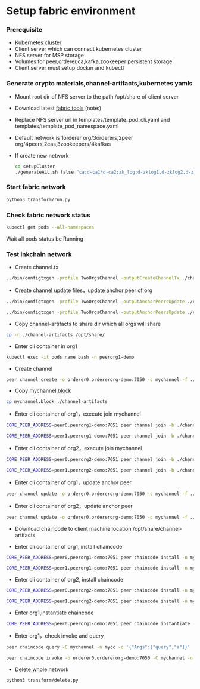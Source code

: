 # Setup fabric environment

### Prerequisite

* Kubernetes cluster
* Client server which can connect kubernetes cluster
* NFS server for MSP storage
* Volumes for peer,orderer,ca,kafka,zookeeper persistent storage
* Client server must setup docker and kubectl


### Generate crypto materials,channel-artifacts,kubernetes yamls

* Mount root dir of NFS server to the path /opt/share of client server

* Download latest [fabric tools](https://nexus.hyperledger.org/content/repositories/releases/org/hyperledger/fabric/hyperledger-fabric/)
  (note:)

 * Replace NFS server url in templates/template_pod_cli.yaml and templates/template_pod_namespace.yaml
 
 * Default network is 1orderer org/3orderers,2peer org/4peers,2cas,3zookeepers/4kafkas
 
 * If create new network

 	```bash
    cd setupCluster
    ./generateALL.sh false "ca:d-ca1*d-ca2;zk_log:d-zklog1,d-zklog2,d-zklog3;zk_data:d-zkdata1,d-zkdata2,d-zkdata3;kafka:d-k1,d-k2,d-k3,d-k4;peer:d-p0,d-p1*d-p2,d-p3;orderer:d-o1,d-o2,d-o3" nfsAddress
    ```

### Start fabric network

```bash
python3 transform/run.py
```

### Check fabric network status

```bash
kubectl get pods --all-namespaces
```

Wait all pods status be Running

### Test inkchain network

* Create channel.tx

```bash
../bin/configtxgen -profile TwoOrgsChannel -outputCreateChannelTx ./channel-artifacts/channel.tx -channelID mychannel
```

* Create channel update files，update anchor peer of org

```bash
../bin/configtxgen -profile TwoOrgsChannel -outputAnchorPeersUpdate ./channel-artifacts/Peerorg2Panchor.tx -channelID mychannel -asOrg Peerorg2MSP

../bin/configtxgen -profile TwoOrgsChannel -outputAnchorPeersUpdate ./channel-artifacts/Peerorg1MSPanchor.tx -channelID mychannel -asOrg Peerorg1MSP
```

* Copy channel-artifacts to share dir which all orgs will share

```bash
cp -r ./channel-artifacts /opt/share/
```

* Enter cli container in org1

```bash
kubectl exec -it pods name bash -n peerorg1-demo
```

* Create channel

```bash
peer channel create -o orderer0.ordererorg-demo:7050 -c mychannel -f ./channel-artifacts/channel.tx --tls true --cafile /etc/hyperledger/fabric/orderertls/tlsca.ordererorg-demo-cert.pem
```

* Copy mychannel.block

```bash
cp mychannel.block ./channel-artifacts
```

* Enter cli container of org1，execute join mychannel

```bash
CORE_PEER_ADDRESS=peer0.peerorg1-demo:7051 peer channel join -b ./channel-artifacts/mychannel.block

CORE_PEER_ADDRESS=peer1.peerorg1-demo:7051 peer channel join -b ./channel-artifacts/mychannel.block

```
* Enter cli container of org2，execute join mychannel

```bash
CORE_PEER_ADDRESS=peer0.peerorg2-demo:7051 peer channel join -b ./channel-artifacts/mychannel.block

CORE_PEER_ADDRESS=peer1.peerorg2-demo:7051 peer channel join -b ./channel-artifacts/mychannel.block

```

* Enter cli container of org1，update anchor peer

```bash
peer channel update -o orderer0.ordererorg-demo:7050 -c mychannel -f ./channel-artifacts/Peerorg1MSPanchor.tx --tls true --cafile /etc/hyperledger/fabric/orderertls/tlsca.ordererorg-demo-cert.pem
```

* Enter cli container of org2，update anchor peer

```bash
peer channel update -o orderer0.ordererorg-demo:7050 -c mychannel -f ./channel-artifacts/Peerorg2MSPanchor.tx --tls true --cafile /etc/hyperledger/fabric/orderertls/tlsca.ordererorg-demo-cert.pem
```

* Download chaincode to client machine location /opt/share/channel-artifacts

* Enter cli container of org1, install chaincode
```bash
CORE_PEER_ADDRESS=peer0.peerorg1-demo:7051 peer chaincode install -n mycc -v 1.0 -p github.com/hyperledger/fabric/peer/channel-artifacts/chaincode_example02

CORE_PEER_ADDRESS=peer1.peerorg1-demo:7051 peer chaincode install -n mycc -v 1.0 -p github.com/hyperledger/fabric/peer/channel-artifacts/chaincode_example02
```
* Enter cli container of org2, install chaincode
```bash
CORE_PEER_ADDRESS=peer0.peerorg2-demo:7051 peer chaincode install -n mycc -v 1.0 -p github.com/hyperledger/fabric/peer/channel-artifacts/chaincode_example02

CORE_PEER_ADDRESS=peer1.peerorg2-demo:7051 peer chaincode install -n mycc -v 1.0 -p github.com/hyperledger/fabric/peer/channel-artifacts/chaincode_example02
```

* Enter org1,instantiate chaincode

```bash
CORE_PEER_ADDRESS=peer0.peerorg1-demo:7051 peer chaincode instantiate -o orderer0.ordererorg-demo:7050 --tls true --cafile /etc/hyperledger/fabric/orderertls/tlsca.ordererorg-demo-cert.pem -C mychannel -n mycc -v 1.0 -c '{"Args":["init","a","100","b","200"]}' -P "OR('Peerorg1MSP.member','Peerorg2MSP.member')"
```

* Enter org1，check invoke and query

```bash
peer chaincode query -C mychannel -n mycc -c '{"Args":["query","a"]}'

peer chaincode invoke -o orderer0.ordererorg-demo:7050 -C mychannel -n mycc -c '{"Args":["invoke","a","b","10"]}' --tls true --cafile /etc/hyperledger/fabric/orderertls/tlsca.ordererorg-demo-cert.pem
```

* Delete whole network

```bash
python3 transform/delete.py
```
